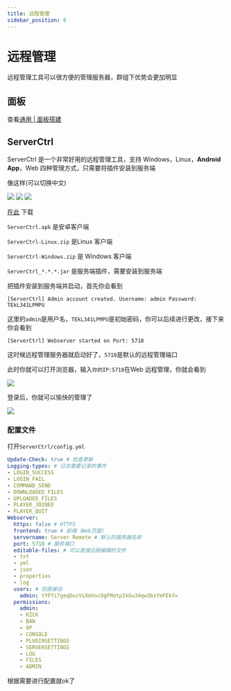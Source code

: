```yaml
---
title: 远程管理
sidebar_position: 6
---
```


# 远程管理

远程管理工具可以很方便的管理服务器，群组下优势会更加明显

## 面板

查看[通用 | 面板搭建](https://yizhan.wiki/NitWikit/process/dashboard)

## ServerCtrl

ServerCtrl 是一个非常好用的远程管理工具，支持 Windows，Linux，**Android App**，Web 四种管理方式，只需要将插件安装到服务端

像这样(可以切换中文)

![](_image/Android-3.png) ![](_image/Android-2.png) ![](_image/Android-1.png)

[在此](https://github.com/blitzdose/ServerCtrl/releases) 下载

`ServerCtrl.apk` 是安卓客户端

`ServerCtrl-Linux.zip` 是Linux 客户端

`ServerCtrl-Windows.zip` 是 Windows 客户端

`ServerCtrl_*.*.*.jar` 是服务端插件，需要安装到服务端

把插件安装到服务端并启动，首先你会看到

```text
[ServerCtrl] Admin account created. Username: admin Password: TEkL341LPMPU
```

这里的`admin`是用户名，`TEkL341LPMPU`是初始密码，你可以后续进行更改，接下来你会看到

```text
[ServerCtrl] Webserver started on Port: 5718
```

这时候远程管理服务器就启动好了，`5718`是默认的远程管理端口

此时你就可以打开浏览器，输入`你的IP:5718`在Web 远程管理，你就会看到

![](_image/Windows-2.jpeg)

登录后，你就可以愉快的管理了

![](_image/Windows-1.jpeg)

### 配置文件

打开`ServerCtrl/config.yml`

```yaml
Update-Check: true # 检查更新
Logging-types: # 日志需要记录的事件
- LOGIN_SUCCESS
- LOGIN_FAIL
- COMMAND_SEND
- DOWNLOADED_FILES
- UPLOADED_FILES
- PLAYER_JOINED
- PLAYER_QUIT
Webserver:
  https: false # HTTPS
  frontend: true # 前端（Web页面）
  servername: Server Remote # 默认的服务器名称
  port: 5718 # 服务端口
  editable-files: # 可以直接远程编辑的文件
  - txt
  - yml
  - json
  - properties
  - log
  users: # 别直接动
    admin: tYFYi7geqDucViXmVocOgFMotpIkGu34qw3bsYmFEkY=
  permissions:
    admin:
    - KICK
    - BAN
    - OP
    - CONSOLE
    - PLUGINSETTINGS
    - SERVERSETTINGS
    - LOG
    - FILES
    - ADMIN

```

根据需要进行配置就ok了
